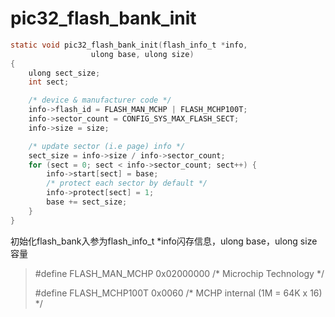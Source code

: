 # pic32_flash_bank_init

```c
static void pic32_flash_bank_init(flash_info_t *info,
				  ulong base, ulong size)
{
	ulong sect_size;
	int sect;

	/* device & manufacturer code */
	info->flash_id = FLASH_MAN_MCHP | FLASH_MCHP100T;
	info->sector_count = CONFIG_SYS_MAX_FLASH_SECT;
	info->size = size;

	/* update sector (i.e page) info */
	sect_size = info->size / info->sector_count;
	for (sect = 0; sect < info->sector_count; sect++) {
		info->start[sect] = base;
		/* protect each sector by default */
		info->protect[sect] = 1;
		base += sect_size;
	}
}
```





初始化flash_bank入参为flash_info_t *info闪存信息，ulong base，ulong size容量

> #define FLASH_MAN_MCHP	0x02000000	/* Microchip Technology		*/
>
> #define FLASH_MCHP100T	0x0060		/* MCHP internal (1M = 64K x 16) */



